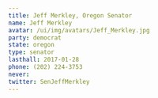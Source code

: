 ```yaml
---
title: Jeff Merkley, Oregon Senator
name: Jeff Merkley
avatar: /ui/img/avatars/Jeff_Merkley.jpg
party: democrat
state: oregon
type: senator
lasthall: 2017-01-28
phone: (202) 224-3753
never: 
twitter: SenJeffMerkley
---
```

